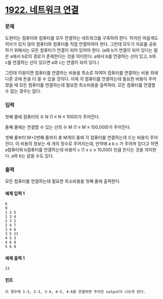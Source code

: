 # [1922. 네트워크 연결](https://www.acmicpc.net/problem/1922)

### 문제
도현이는 컴퓨터와 컴퓨터를 모두 연결하는 네트워크를 구축하려 한다. 하지만 아쉽게도 허브가 있지 않아 컴퓨터와 컴퓨터를 직접 연결하여야 한다. 그런데 모두가 자료를 공유하기 위해서는 모든 컴퓨터가 연결이 되어 있어야 한다. (a와 b가 연결이 되어 있다는 말은 a에서 b로의 경로가 존재한다는 것을 의미한다. a에서 b를 연결하는 선이 있고, b와 c를 연결하는 선이 있으면 a와 c는 연결이 되어 있다.)

그런데 이왕이면 컴퓨터를 연결하는 비용을 최소로 하여야 컴퓨터를 연결하는 비용 외에 다른 곳에 돈을 더 쓸 수 있을 것이다. 이제 각 컴퓨터를 연결하는데 필요한 비용이 주어졌을 때 모든 컴퓨터를 연결하는데 필요한 최소비용을 출력하라. 모든 컴퓨터를 연결할 수 없는 경우는 없다.

### 입력
첫째 줄에 컴퓨터의 수 N (1 ≤ N ≤ 1000)가 주어진다.

둘째 줄에는 연결할 수 있는 선의 수 M (1 ≤ M ≤ 100,000)가 주어진다.

셋째 줄부터 M+2번째 줄까지 총 M개의 줄에 각 컴퓨터를 연결하는데 드는 비용이 주어진다. 이 비용의 정보는 세 개의 정수로 주어지는데, 만약에 a b c 가 주어져 있다고 하면 a컴퓨터와 b컴퓨터를 연결하는데 비용이 c (1 ≤ c ≤ 10,000) 만큼 든다는 것을 의미한다. a와 b는 같을 수도 있다.

### 출력
모든 컴퓨터를 연결하는데 필요한 최소비용을 첫째 줄에 출력한다.

#### 예제 입력 1 
    6
    9
    1 2 5
    1 3 4
    2 3 2
    2 4 7
    3 4 6
    3 5 11
    4 5 3
    4 6 8
    5 6 8
#### 예제 출력 1 
    23
#### 힌트
    이 경우에 1-3, 2-3, 3-4, 4-5, 4-6을 연결하면 주어진 output이 나오게 된다.
